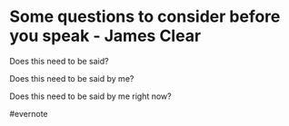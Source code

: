 # Some questions to consider before you speak - James Clear

Does this need to be said?

Does this need to be said by me?

Does this need to be said by me right now?

\#evernote

